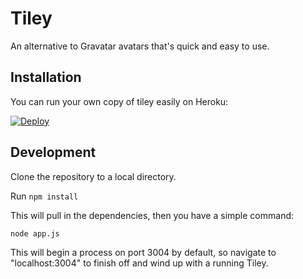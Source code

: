# Tiley

An alternative to Gravatar avatars that's quick and easy to use.

## Installation

You can run your own copy of tiley easily on Heroku:

[![Deploy](https://www.herokucdn.com/deploy/button.svg)](https://heroku.com/deploy?template=https://github.com/tommoor/tiley)


## Development

Clone the repository to a local directory.

Run `npm install`

This will pull in the dependencies, then you have a simple command:

`node app.js`

This will begin a process on port 3004 by default, so navigate to "localhost:3004" to finish off and wind up with a running Tiley.
